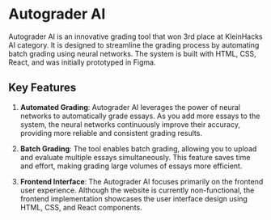 # Autograder AI

Autograder AI is an innovative grading tool that won 3rd place at KleinHacks AI category. It is designed to streamline the grading process by automating batch grading using neural networks. The system is built with HTML, CSS, React, and was initially prototyped in Figma.

## Key Features

1. **Automated Grading**: Autograder AI leverages the power of neural networks to automatically grade essays. As you add more essays to the system, the neural networks continuously improve their accuracy, providing more reliable and consistent grading results.

2. **Batch Grading**: The tool enables batch grading, allowing you to upload and evaluate multiple essays simultaneously. This feature saves time and effort, making grading large volumes of essays more efficient.

3. **Frontend Interface**: The Autograder AI focuses primarily on the frontend user experience. Although the website is currently non-functional, the frontend implementation showcases the user interface design using HTML, CSS, and React components.

